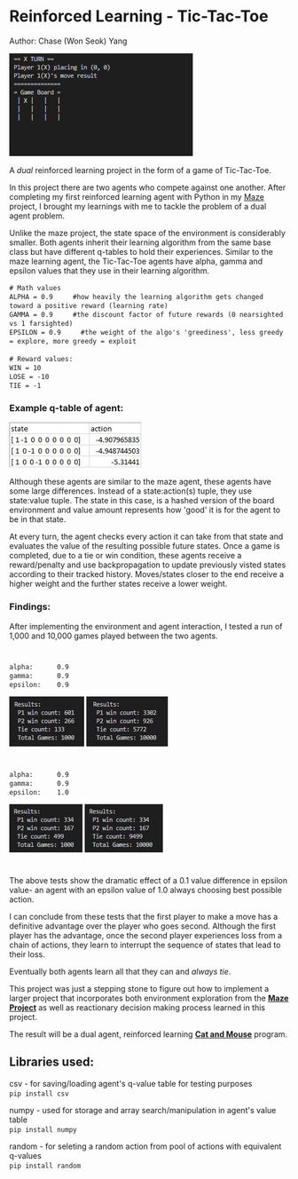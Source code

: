 # Reinforced Learning - Tic-Tac-Toe
Author: Chase (Won Seok) Yang <br/>

![alt text](https://github.com/Wonseokkyang/RLTicTacToe/blob/master/results/demo.gif?raw=true)

A *dual* reinforced learning project in the form of a game of Tic-Tac-Toe.

In this project there are two agents who compete against one another. After completing my first reinforced learning agent with Python in my [Maze](https://github.com/Wonseokkyang/RLMaze) project, I brought my learnings with me to tackle the problem of a dual agent problem.

Unlike the maze project, the state space of the environment is considerably smaller. Both agents inherit their learning algorithm from the same base class but have different q-tables to hold their experiences. Similar to the maze learning agent, the Tic-Tac-Toe agents have alpha, gamma and epsilon values that they use in their learning algorithm.
```
# Math values
ALPHA = 0.9     #how heavily the learning algorithm gets changed toward a positive reward (learning rate)
GAMMA = 0.9     #the discount factor of future rewards (0 nearsighted vs 1 farsighted)
EPSILON = 0.9     #the weight of the algo's 'greediness', less greedy = explore, more greedy = exploit

# Reward values:
WIN = 10
LOSE = -10
TIE = -1
```
### Example q-table of agent:
![alt text](https://github.com/Wonseokkyang/RLTicTacToe/blob/master/results/q_table.jpeg?raw=true)

Although these agents are similar to the maze agent, these agents have some large differences. Instead of a state:action(s) tuple, they use state:value tuple. The state in this case, is a hashed version of the board environment and value amount represents how 'good' it is for the agent to be in that state.

At every turn, the agent checks every action it can take from that state and evaluates the value of the resulting possible future states.
Once a game is completed, due to a tie or win condition, these agents receive a reward/penalty and use backpropagation to update previously visted states according to their tracked history. Moves/states closer to the end receive a higher weight and the further states receive a lower weight.

### Findings:
After implementing the environment and agent interaction, I tested a run of 1,000 and 10,000 games played between the two agents.
#
```
alpha:      0.9
gamma:      0.9
epsilon:    0.9
```
![alt text](https://github.com/Wonseokkyang/RLTicTacToe/blob/master/results/1000_e%3D9.jpg?raw=true)
![alt text](https://github.com/Wonseokkyang/RLTicTacToe/blob/master/results/10000_e%3D9.jpg?raw=true)
#
```
alpha:      0.9
gamma:      0.9
epsilon:    1.0
```
![alt text](https://github.com/Wonseokkyang/RLTicTacToe/blob/master/results/result_1000.jpeg?raw=true)
![alt text](https://github.com/Wonseokkyang/RLTicTacToe/blob/master/results/result_10000.jpeg?raw=true)
#
The above tests show the dramatic effect of a 0.1 value difference in epsilon value- an agent with an epsilon value of 1.0 always choosing best possible action. <br/>

I can conclude from these tests that the first player to make a move has a definitive advantage over the player who goes second. Although the first player has the advantage, once the second player experiences loss from a chain of actions, they learn to interrupt the sequence of states that lead to their loss. <br/>

Eventually both agents learn all that they can and *always tie*.

This project was just a stepping stone to figure out how to implement a larger project that incorporates both environment exploration from the [**Maze Project**](https://github.com/Wonseokkyang/RLMaze) as well as reactionary decision making process learned in this project. 

The result will be a dual agent, reinforced learning [**Cat and Mouse**](https://github.com/Wonseokkyang/RLCatMouse) program.

## Libraries used:
csv - for saving/loading agent's q-value table for testing purposes <br/>
```pip install csv```

numpy - used for storage and array search/manipulation in agent's value table <br/>
```pip install numpy```

random - for seleting a random action from pool of actions with equivalent q-values <br/>
```pip install random```


